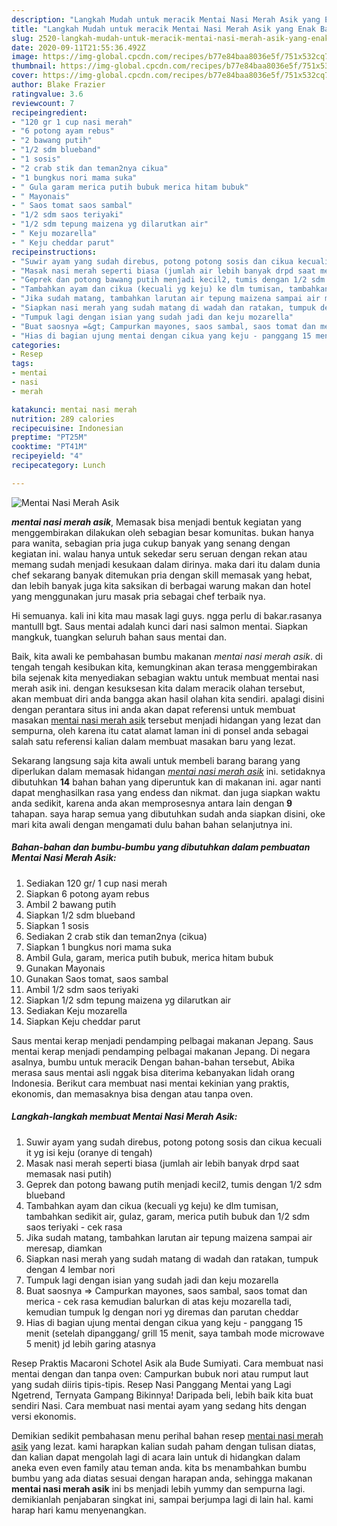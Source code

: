 ```yaml
---
description: "Langkah Mudah untuk meracik Mentai Nasi Merah Asik yang Enak Banget"
title: "Langkah Mudah untuk meracik Mentai Nasi Merah Asik yang Enak Banget"
slug: 2520-langkah-mudah-untuk-meracik-mentai-nasi-merah-asik-yang-enak-banget
date: 2020-09-11T21:55:36.492Z
image: https://img-global.cpcdn.com/recipes/b77e84baa8036e5f/751x532cq70/mentai-nasi-merah-asik-foto-resep-utama.jpg
thumbnail: https://img-global.cpcdn.com/recipes/b77e84baa8036e5f/751x532cq70/mentai-nasi-merah-asik-foto-resep-utama.jpg
cover: https://img-global.cpcdn.com/recipes/b77e84baa8036e5f/751x532cq70/mentai-nasi-merah-asik-foto-resep-utama.jpg
author: Blake Frazier
ratingvalue: 3.6
reviewcount: 7
recipeingredient:
- "120 gr 1 cup nasi merah"
- "6 potong ayam rebus"
- "2 bawang putih"
- "1/2 sdm blueband"
- "1 sosis"
- "2 crab stik dan teman2nya cikua"
- "1 bungkus nori mama suka"
- " Gula garam merica putih bubuk merica hitam bubuk"
- " Mayonais"
- " Saos tomat saos sambal"
- "1/2 sdm saos teriyaki"
- "1/2 sdm tepung maizena yg dilarutkan air"
- " Keju mozarella"
- " Keju cheddar parut"
recipeinstructions:
- "Suwir ayam yang sudah direbus, potong potong sosis dan cikua kecuali it yg isi keju (oranye di tengah)"
- "Masak nasi merah seperti biasa (jumlah air lebih banyak drpd saat memasak nasi putih)"
- "Geprek dan potong bawang putih menjadi kecil2, tumis dengan 1/2 sdm blueband"
- "Tambahkan ayam dan cikua (kecuali yg keju) ke dlm tumisan, tambahkan sedikit air, gulaz, garam, merica putih bubuk dan 1/2 sdm saos teriyaki - cek rasa"
- "Jika sudah matang, tambahkan larutan air tepung maizena sampai air meresap, diamkan"
- "Siapkan nasi merah yang sudah matang di wadah dan ratakan, tumpuk dengan 4 lembar nori"
- "Tumpuk lagi dengan isian yang sudah jadi dan keju mozarella"
- "Buat saosnya =&gt; Campurkan mayones, saos sambal, saos tomat dan merica - cek rasa kemudian balurkan di atas keju mozarella tadi, kemudian tumpuk lg dengan nori yg diremas dan parutan cheddar"
- "Hias di bagian ujung mentai dengan cikua yang keju - panggang 15 menit (setelah dipanggang/ grill 15 menit, saya tambah mode microwave 5 menit) jd lebih garing atasnya"
categories:
- Resep
tags:
- mentai
- nasi
- merah

katakunci: mentai nasi merah 
nutrition: 289 calories
recipecuisine: Indonesian
preptime: "PT25M"
cooktime: "PT41M"
recipeyield: "4"
recipecategory: Lunch

---
```



![Mentai Nasi Merah Asik](https://img-global.cpcdn.com/recipes/b77e84baa8036e5f/751x532cq70/mentai-nasi-merah-asik-foto-resep-utama.jpg)

<b><i>mentai nasi merah asik</i></b>, Memasak bisa menjadi bentuk kegiatan yang menggembirakan dilakukan oleh sebagian besar komunitas. bukan hanya para wanita, sebagian pria juga cukup banyak yang senang dengan kegiatan ini. walau hanya untuk sekedar seru seruan dengan rekan atau memang sudah menjadi kesukaan dalam dirinya. maka dari itu dalam dunia chef sekarang banyak ditemukan pria dengan skill memasak yang hebat, dan lebih banyak juga kita saksikan di berbagai warung makan dan hotel yang menggunakan juru masak pria sebagai chef terbaik nya.

Hi semuanya. kali ini kita mau masak lagi guys. ngga perlu di bakar.rasanya mantulll bgt. Saus mentai adalah kunci dari nasi salmon mentai. Siapkan mangkuk, tuangkan seluruh bahan saus mentai dan.

Baik, kita awali ke pembahasan bumbu makanan <i>mentai nasi merah asik</i>. di tengah tengah kesibukan kita, kemungkinan akan terasa menggembirakan bila sejenak kita menyediakan sebagian waktu untuk membuat mentai nasi merah asik ini. dengan kesuksesan kita dalam meracik olahan tersebut, akan membuat diri anda bangga akan hasil olahan kita sendiri. apalagi disini dengan perantara situs ini anda akan dapat referensi untuk membuat masakan <u>mentai nasi merah asik</u> tersebut menjadi hidangan yang lezat dan sempurna, oleh karena itu catat alamat laman ini di ponsel anda sebagai salah satu referensi kalian dalam membuat masakan baru yang lezat.


Sekarang langsung saja kita awali untuk membeli barang barang yang diperlukan dalam memasak hidangan <u><i>mentai nasi merah asik</i></u> ini. setidaknya dibutuhkan <b>14</b> bahan bahan yang diperuntuk kan di makanan ini. agar nanti dapat menghasilkan rasa yang endess dan nikmat. dan juga siapkan waktu anda sedikit, karena anda akan memprosesnya antara lain dengan <b>9</b> tahapan. saya harap semua yang dibutuhkan sudah anda siapkan disini, oke mari kita awali dengan mengamati dulu bahan bahan selanjutnya ini.

<!--inarticleads1-->

##### Bahan-bahan dan bumbu-bumbu yang dibutuhkan dalam pembuatan Mentai Nasi Merah Asik:

1. Sediakan 120 gr/ 1 cup nasi merah
1. Siapkan 6 potong ayam rebus
1. Ambil 2 bawang putih
1. Siapkan 1/2 sdm blueband
1. Siapkan 1 sosis
1. Sediakan 2 crab stik dan teman2nya (cikua)
1. Siapkan 1 bungkus nori mama suka
1. Ambil  Gula, garam, merica putih bubuk, merica hitam bubuk
1. Gunakan  Mayonais
1. Gunakan  Saos tomat, saos sambal
1. Ambil 1/2 sdm saos teriyaki
1. Siapkan 1/2 sdm tepung maizena yg dilarutkan air
1. Sediakan  Keju mozarella
1. Siapkan  Keju cheddar parut


Saus mentai kerap menjadi pendamping pelbagai makanan Jepang. Saus mentai kerap menjadi pendamping pelbagai makanan Jepang. Di negara asalnya, bumbu untuk meracik Dengan bahan-bahan tersebut, Abika merasa saus mentai asli nggak bisa diterima kebanyakan lidah orang Indonesia. Berikut cara membuat nasi mentai kekinian yang praktis, ekonomis, dan memasaknya bisa dengan atau tanpa oven. 

<!--inarticleads2-->

##### Langkah-langkah membuat Mentai Nasi Merah Asik:

1. Suwir ayam yang sudah direbus, potong potong sosis dan cikua kecuali it yg isi keju (oranye di tengah)
1. Masak nasi merah seperti biasa (jumlah air lebih banyak drpd saat memasak nasi putih)
1. Geprek dan potong bawang putih menjadi kecil2, tumis dengan 1/2 sdm blueband
1. Tambahkan ayam dan cikua (kecuali yg keju) ke dlm tumisan, tambahkan sedikit air, gulaz, garam, merica putih bubuk dan 1/2 sdm saos teriyaki - cek rasa
1. Jika sudah matang, tambahkan larutan air tepung maizena sampai air meresap, diamkan
1. Siapkan nasi merah yang sudah matang di wadah dan ratakan, tumpuk dengan 4 lembar nori
1. Tumpuk lagi dengan isian yang sudah jadi dan keju mozarella
1. Buat saosnya =&gt; Campurkan mayones, saos sambal, saos tomat dan merica - cek rasa kemudian balurkan di atas keju mozarella tadi, kemudian tumpuk lg dengan nori yg diremas dan parutan cheddar
1. Hias di bagian ujung mentai dengan cikua yang keju - panggang 15 menit (setelah dipanggang/ grill 15 menit, saya tambah mode microwave 5 menit) jd lebih garing atasnya


Resep Praktis Macaroni Schotel Asik ala Bude Sumiyati. Cara membuat nasi mentai dengan dan tanpa oven: Campurkan bubuk nori atau rumput laut yang sudah diiris tipis-tipis. Resep Nasi Panggang Mentai yang Lagi Ngetrend, Ternyata Gampang Bikinnya! Daripada beli, lebih baik kita buat sendiri Nasi. Cara membuat nasi mentai ayam yang sedang hits dengan versi ekonomis. 

Demikian sedikit pembahasan menu perihal bahan resep <u>mentai nasi merah asik</u> yang lezat. kami harapkan kalian sudah paham dengan tulisan diatas, dan kalian dapat mengolah lagi di acara lain untuk di hidangkan dalam aneka even even family atau teman anda. kita bs menambahkan bumbu bumbu yang ada diatas sesuai dengan harapan anda, sehingga makanan <b>mentai nasi merah asik</b> ini bs menjadi lebih yummy dan sempurna lagi. demikianlah penjabaran singkat ini, sampai berjumpa lagi di lain hal. kami harap hari kamu menyenangkan.
